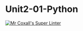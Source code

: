 # Unit2-01-Python
[![Mr Coxall's Super Linter](https://github.com/ICS3U-C-Programming-JackT/Unit2-01-Python/workflows/Mr%20Coxall's%20Super%20Linter/badge.svg)](https://github.com/ICS3U-C-Programming-JackT/Unit2-01-Python/actions/)
